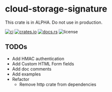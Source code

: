 # cloud-storage-signature

This crate is in ALPHA. Do not use in production.

[![ci](https://github.com/bouzuya/cloud-storage-signature/workflows/ci/badge.svg)](https://github.com/bouzuya/cloud-storage-signature/actions)
[![crates.io](https://img.shields.io/crates/v/cloud-storage-signature)](https://crates.io/crates/cloud-storage-signature)
[![docs.rs](https://img.shields.io/docsrs/cloud-storage-signature)](https://docs.rs/cloud-storage-signature)
![license](https://img.shields.io/crates/l/cloud-storage-signature)

## TODOs

- Add HMAC authentication
- Add Custom HTML Form fields
- Add doc comments
- Add examples
- Refactor
  - Remove http crate from dependencies
